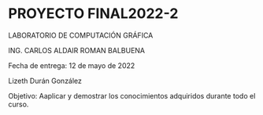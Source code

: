 # PROYECTO FINAL2022-2
LABORATORIO DE COMPUTACIÓN GRÁFICA

ING. CARLOS ALDAIR ROMAN BALBUENA

Fecha de entrega: 12 de mayo de 2022

Lizeth Durán González

Objetivo: Aaplicar y demostrar los conocimientos adquiridos durante todo el curso.
